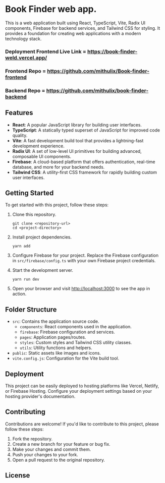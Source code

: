 # Book Finder web app.

This is a web application built using React, TypeScript, Vite, Radix UI components, Firebase for backend services, and Tailwind CSS for styling. It provides a foundation for creating web applications with a modern technology stack.


### Deployment Frontend Live Link = https://book-finder-weld.vercel.app/
### Frontend Repo = https://github.com/mithulix/Book-finder-frontend
### Backend Repo = https://github.com/mithulix/book-finder-backend

## Features

- **React**: A popular JavaScript library for building user interfaces.
- **TypeScript**: A statically typed superset of JavaScript for improved code quality.
- **Vite**: A fast development build tool that provides a lightning-fast development experience.
- **Radix UI**: A set of low-level UI primitives for building advanced, composable UI components.
- **Firebase**: A cloud-based platform that offers authentication, real-time database, and more for your backend needs.
- **Tailwind CSS**: A utility-first CSS framework for rapidly building custom user interfaces.

## Getting Started

To get started with this project, follow these steps:

1. Clone this repository.

   ```tsx
   git clone <repository-url>
   cd <project-directory>
   ```

2. Install project dependencies.

   ```tsx
   yarn add
   ```

3. Configure Firebase for your project. Replace the Firebase configuration in `src/firebase/config.ts` with your own Firebase project credentials.

4. Start the development server.

   ```tsx
   yarn run dev
   ```

5. Open your browser and visit [http://localhost:3000](http://localhost:3000) to see the app in action.

## Folder Structure

- `src`: Contains the application source code.
  - `components`: React components used in the application.
  - `firebase`: Firebase configuration and services.
  - `pages`: Application pages/routes.
  - `styles`: Custom styles and Tailwind CSS utility classes.
  - `utils`: Utility functions and helpers.
- `public`: Static assets like images and icons.
- `vite.config.js`: Configuration for the Vite build tool.

## Deployment

This project can be easily deployed to hosting platforms like Vercel, Netlify, or Firebase Hosting. Configure your deployment settings based on your hosting provider's documentation.

## Contributing

Contributions are welcome! If you'd like to contribute to this project, please follow these steps:

1. Fork the repository.
2. Create a new branch for your feature or bug fix.
3. Make your changes and commit them.
4. Push your changes to your fork.
5. Open a pull request to the original repository.

## License
